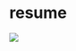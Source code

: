 # resume
![](http://image.baidu.com/search/detail?ct=503316480&z=0&ipn=false&word=%E9%99%88%E5%86%A0%E5%B8%8C&step_word=&hs=0&pn=40&spn=0&di=118817595380&pi=0&rn=1&tn=baiduimagedetail&is=0%2C0&istype=0&ie=utf-8&oe=utf-8&in=&cl=2&lm=-1&st=undefined&cs=2047721301%2C1308977493&os=2418816704%2C2698811709&simid=0%2C0&adpicid=0&lpn=0&ln=3686&fr=&fmq=1538654679166_R&fm=&ic=undefined&s=undefined&se=&sme=&tab=0&width=&height=&face=undefined&ist=&jit=&cg=star&bdtype=0&oriquery=&objurl=http%3A%2F%2Fimg.zcool.cn%2Fcommunity%2F0134bd590cb3cca801214550be19b2.jpg%40900w_1l_2o_100sh.jpg&fromurl=ippr_z2C%24qAzdH3FAzdH3Fooo_z%26e3Bzv55s_z%26e3Bv54_z%26e3BvgAzdH3Fo56hAzdH3FZM3EnMDAyMTI%3D_z%26e3Bip4s&gsm=0&rpstart=0&rpnum=0&islist=&querylist=)
